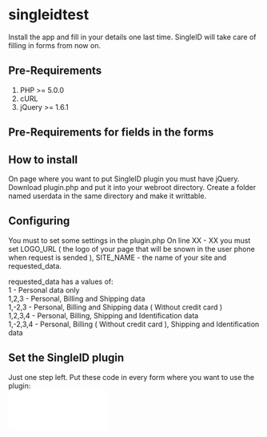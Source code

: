 singleidtest
============

Install the app and fill in your details one last time. SingleID will take care of filling in forms from now on.

## Pre-Requirements
1. PHP >= 5.0.0
2. cURL
3. jQuery >= 1.6.1

## Pre-Requirements for fields in the forms

## How to install
On page where you want to put SingleID plugin you must have jQuery.
Download plugin.php and put it into your webroot directory. Create a folder named userdata in the same directory and make it writtable.

## Configuring
You must to set some settings in the plugin.php
On line XX - XX you must set LOGO_URL ( the logo of your page that will be snown in the user phone when request is sended ), SITE_NAME - the name of your site and requested_data.

requested_data has a values of:<br />
1 - Personal data only<br />
1,2,3 - Personal, Billing and Shipping data<br />
1,-2,3 - Personal, Billing and Shipping data ( Without credit card ) <br />
1,2,3,4 - Personal, Billing, Shipping and Identification data<br />
1,-2,3,4 - Personal, Billing ( Without credit card ), Shipping and Identification data<br />

## Set the SingleID plugin
Just one step left. Put these code in every form where you want to use the plugin: <br />
<code><iframe src="plugin.php?op=init" width="200" height="80" frameborder="0"></iframe></code>
